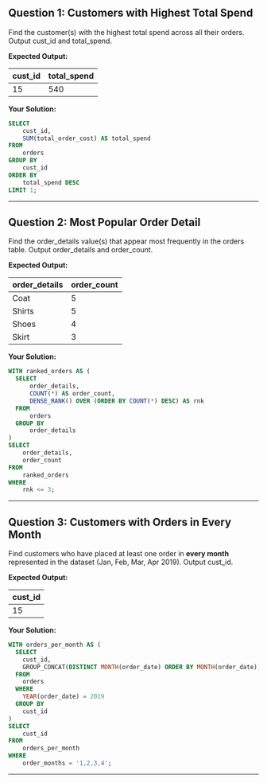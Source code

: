 ## Question 1: Customers with Highest Total Spend

Find the customer(s) with the highest total spend across all their orders.
Output cust_id and total_spend.

**Expected Output:**

| cust_id | total_spend |
|---------|-------------|
| 15      | 540         |

**Your Solution:**
```sql
SELECT
	cust_id,
    SUM(total_order_cost) AS total_spend
FROM
	orders
GROUP BY
	cust_id
ORDER BY
	total_spend DESC
LIMIT 1;
```
---

## Question 2: Most Popular Order Detail

Find the order_details value(s) that appear most frequently in the orders table.
Output order_details and order_count.

**Expected Output:**

| order_details | order_count |
| ------------- | ----------- |
| Coat          | 5           |
| Shirts        | 5           |
| Shoes         | 4           |
| Skirt         | 3           |


**Your Solution:**
```sql
WITH ranked_orders AS (
  SELECT
      order_details,
      COUNT(*) AS order_count,
      DENSE_RANK() OVER (ORDER BY COUNT(*) DESC) AS rnk
  FROM
      orders
  GROUP BY
      order_details
)
SELECT
	order_details,
    order_count
FROM
	ranked_orders
WHERE
	rnk <= 3;
```

---

## Question 3: Customers with Orders in Every Month

Find customers who have placed at least one order in **every month** represented in the dataset (Jan, Feb, Mar, Apr 2019).
Output cust_id.

**Expected Output:**

| cust_id |
|---------|
| 15      |


**Your Solution:**
```sql
WITH orders_per_month AS (
  SELECT
    cust_id,
    GROUP_CONCAT(DISTINCT MONTH(order_date) ORDER BY MONTH(order_date)) AS order_months
  FROM
    orders
  WHERE
  	YEAR(order_date) = 2019
  GROUP BY
  	cust_id
)
SELECT
	cust_id
FROM
	orders_per_month
WHERE
	order_months = '1,2,3,4';
```
---
